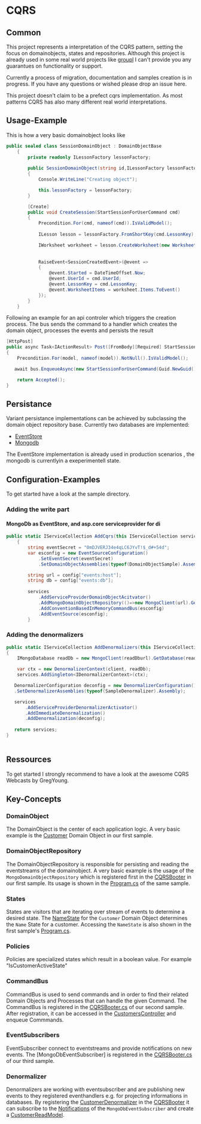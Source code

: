 # CQRS

## Common
This project represents a interpretation of the CQRS pattern, setting the focus on domainobjects, states and repositories.
Although this project is already used in some real world projects like [groupl](https://www.groupl.de) I can't provide you any guarantues on functionality or support.

Currently a process of migration, documentation and samples creation is in progress. If you have any questions or wished please drop an issue here.

This project doesn't claim to be a prefect cqrs implementation. As most patterns CQRS has also many different real world interpretations.


## Usage-Example

This is how a very basic domainobject looks like

```csharp
public sealed class SessionDomainObject : DomainObjectBase
    {
        private readonly ILessonFactory lessonFactory;
        
        public SessionDomainObject(string id,ILessonFactory lessonFactory) : base(id,null)
        {
            Console.WriteLine("Creating object");

            this.lessonFactory = lessonFactory;
        }

        [Create]
        public void CreateSession(StartSessionForUserCommand cmd)
        {
            Precondition.For(cmd, nameof(cmd)).IsValidModel();
            
            ILesson lesson = lessonFactory.FromShortKey(cmd.LessonKey);

            IWorksheet worksheet = lesson.CreateWorksheet(new WorksheetArgument());
            
            
            RaiseEvent<SessionCreatedEvent>(@event =>
            {
                @event.Started = DateTimeOffset.Now;
                @event.UserId = cmd.UserId;
                @event.LessonKey = cmd.LessonKey;
                @event.WorksheetItems = worksheet.Items.ToEvent()
            });
        }
    }
```

Following an example for an api controler which triggers the creation process. The bus sends the command to a handler which creates the domain object, processes the events and persists the result


```csharp
[HttpPost]
public async Task<IActionResult> Post([FromBody][Required] StartSessionModel model)
{
    Precondition.For(model, nameof(model)).NotNull().IsValidModel();

   await bus.EnqueueAsync(new StartSessionForUserCommand(Guid.NewGuid().ToString(), model.LessonKey, userId));

    return Accepted();
}
```` 


## Persistance
Variant persistance implementations can be achieved by subclassing the domain object repository base. 
Currently two databases are implemented:
- [EventStore](https://geteventstore.com/)
- [Mongodb](https://www.mongodb.com/)

The EventStore implementation is already used in production scenarios , the mongodb is currentlyin a exeperimentell state.

## Configuration-Examples
To get started have a look at the sample directory.

### Adding the write part

#### MongoDb as EventStore, and asp.core serviceprovider for di
```csharp
public static IServiceCollection AddCqrs(this IServiceCollection services, IConfiguration config)
    {
        string eventSecret = "0mDJVERJ34e4qLC6JYvT!$_d#+54d";
        var esconfig = new EventSourceConfiguration()
            .SetEventSecret(eventSecret)
            .SetDomainObjectAssemblies(typeof(DomainObjectSample).Assembly);

        string url = config["events:host"];
        string db = config["events:db"];
            
        services
            .AddServiceProviderDomainObjectAcitvator()
            .AddMongoDomainObjectRepository(()=>new MongoClient(url).GetDatabase(db))
            .AddConventionBasedInMemoryCommandBus(esconfig)
            .AddEventSource(esconfig);
        }
```



### Adding the denormalizers

```csharp
public static IServiceCollection AddDenormalizers(this IServiceCollection services, IConfiguration config)
{
    IMongoDatabase readDb = new MongoClient(readDburl).GetDatabase(readdb);

    var ctx = new DenormalizerContext(client, readDb);
    services.AddSingleton<IDenormalizerContext>(ctx);

   DenormalizerConfiguration deconfig = new DenormalizerConfiguration()
   .SetDenormalizerAssemblies(typeof(SampleDenormalizer).Assembly);

   services
       .AddServiceProviderDenormalizerActivator()
       .AddImmediateDenormalization()
       .AddDenormalization(deconfig);
   
   return services;
}
     
```

## Ressources
To get started I strongly recommend to have a look at the awesome CQRS Webcasts by GregYoung.


## Key-Concepts
### DomainObject
The DomainObject is the center of each application logic. A very basic example is the [Customer](Samples/1_NET_Core/NetCoreConsoleSample.Domain/Customer.cs) Domain Object in our first sample. 

### DomainObjectRepository
The DomainObjectRepository is responsible for persisting and reading the eventstreams of the domainobject. A very basic example is the usage of the `MongoDomainObjectRepository` which is registered first in the [CQRSBooter](Samples/1_NET_Core/NetCoreConsoleSample/CQRSBooter.cs#L16) in our first sample. Its usage is shown in the [Program.cs](Samples/1_NET_Core/NetCoreConsoleSample/Program.cs#L29) of the same sample.

### States
States are visitors that are iterating over stream of events to determine a desired state.
The [NameState](Samples/1_NET_Core/NetCoreConsoleSample.Domain/States/NameState.cs) for the `Customer` Domain Object determines the `Name` State for a customer. Accessing the `NameState` is also shown in the first sample's [Program.cs](Samples/1_NET_Core/NetCoreConsoleSample/Program.cs#L31).

### Policies
Policies are specialized states which result in a boolean value. For example "IsCustomerActiveState"

### CommandBus
CommandBus is used to send commands and in order to find their related Domain Objects and Processes that can handle the given Command. The CommandBus is registered in the [CQRSBooter.cs](Samples/2_ASPNET_Core/AspNetCoreSample/CQRSBooter.cs#L28) of our second sample. After registration, it can be accessed in the [CustomersController](Samples/2_ASPNET_Core/AspNetCoreSample/Controllers/CustomersController.cs#L31) and enqueue Commmands.

### EventSubscribers
EventSubscriber connect to eventstreams and provide notifications on new events. The [MongoDbEventSubscriber] is registered in the [CQRSBooter.cs](Samples/3_ASPNET_Core_ReadModels/AspNetCoreSample/CQRSBooter.cs#L54) of our third sample.

### Denormalizer
Denormalizers are working with eventsubscriber and are publishing new events to they registered eventhandlers e.g. for projecting informations in databases. By registering the [CustomerDenormalizer](Samples/3_ASPNET_Core_ReadModels/AspNetCoreSample.Denormalizer/CustomerDenormalizer.cs) in the [CQRSBooter](Samples/3_ASPNET_Core_ReadModels/AspNetCoreSample/CQRSBooter.cs#L74) it can subscribe to the [Notifications](Samples/3_ASPNET_Core_ReadModels/AspNetCoreSample.Denormalizer/CustomerDenormalizer.cs#L18) of the `MongoDbEventSubscriber` and create a [CustomerReadModel](Samples/3_ASPNET_Core_ReadModels/AspNetCoreSample.Denormalizer/CustomerDenormalizer.cs#L22).

